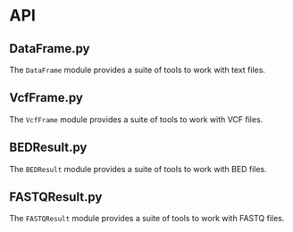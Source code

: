 # API

## DataFrame.py

The `DataFrame` module provides a suite of tools to work with text files.

## VcfFrame.py

The `VcfFrame` module provides a suite of tools to work with VCF files.

## BEDResult.py

The `BEDResult` module provides a suite of tools to work with BED files.

## FASTQResult.py

The `FASTQResult` module provides a suite of tools to work with FASTQ files.
